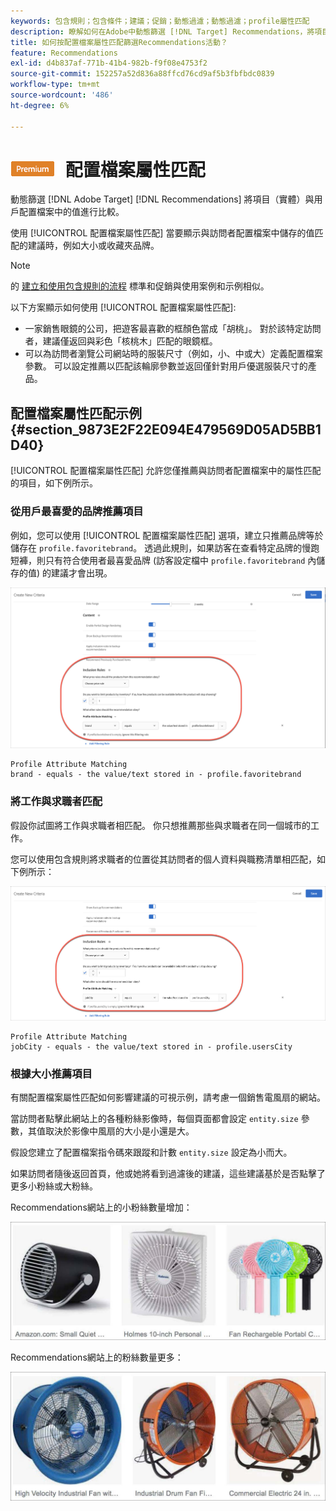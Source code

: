 ```yaml
---
keywords: 包含規則；包含條件；建議；促銷；動態過濾；動態過濾；profile屬性匹配
description: 瞭解如何在Adobe中動態篩選 [!DNL Target] Recommendations，將項目（實體）與用戶配置檔案中的值進行比較。
title: 如何按配置檔案屬性匹配篩選Recommendations活動？
feature: Recommendations
exl-id: d4b837af-771b-41b4-982b-f9f08e4753f2
source-git-commit: 152257a52d836a88ffcd76cd9af5b3fbfbdc0839
workflow-type: tm+mt
source-wordcount: '486'
ht-degree: 6%

---
```


# ![高級](/help/main/assets/premium.png) 配置檔案屬性匹配

動態篩選 [!DNL Adobe Target] [!DNL Recommendations] 將項目（實體）與用戶配置檔案中的值進行比較。

使用 [!UICONTROL 配置檔案屬性匹配] 當要顯示與訪問者配置檔案中儲存的值匹配的建議時，例如大小或收藏夾品牌。

>[!NOTE]
>
>的 [建立和使用包含規則的流程](/help/main/c-recommendations/c-algorithms/use-dynamic-and-static-inclusion-rules.md) 標準和促銷與使用案例和示例相似。

以下方案顯示如何使用 [!UICONTROL 配置檔案屬性匹配]:

* 一家銷售眼鏡的公司，把遊客最喜歡的框顏色當成「胡桃」。 對於該特定訪問者，建議僅返回與彩色「核桃木」匹配的眼鏡框。
* 可以為訪問者瀏覽公司網站時的服裝尺寸（例如，小、中或大）定義配置檔案參數。 可以設定推薦以匹配該輪廓參數並返回僅針對用戶優選服裝尺寸的產品。

## 配置檔案屬性匹配示例 {#section_9873E2F22E094E479569D05AD5BB1D40}

[!UICONTROL 配置檔案屬性匹配] 允許您僅推薦與訪問者配置檔案中的屬性匹配的項目，如下例所示。

### 從用戶最喜愛的品牌推薦項目

例如，您可以使用 [!UICONTROL 配置檔案屬性匹配] 選項，建立只推薦品牌等於儲存在 `profile.favoritebrand`。 透過此規則，如果訪客在查看特定品牌的慢跑短褲，則只有符合使用者最喜愛品牌 (訪客設定檔中 `profile.favoritebrand` 內儲存的值) 的建議才會出現。

![最喜愛的品牌](/help/main/c-recommendations/c-algorithms/assets/favorite-brand.png)

```
Profile Attribute Matching
brand - equals - the value/text stored in - profile.favoritebrand
```

### 將工作與求職者匹配

假設你試圖將工作與求職者相匹配。 你只想推薦那些與求職者在同一個城市的工作。

您可以使用包含規則將求職者的位置從其訪問者的個人資料與職務清單相匹配，如下例所示：

![用戶所在城市](/help/main/c-recommendations/c-algorithms/assets/city.png)

```
Profile Attribute Matching
jobCity - equals - the value/text stored in - profile.usersCity
```

### 根據大小推薦項目

有關配置檔案屬性匹配如何影響建議的可視示例，請考慮一個銷售電風扇的網站。

當訪問者點擊此網站上的各種粉絲影像時，每個頁面都會設定 `entity.size` 參數，其值取決於影像中風扇的大小是小還是大。

假設您建立了配置檔案指令碼來跟蹤和計數 `entity.size` 設定為小而大。

如果訪問者隨後返回首頁，他或她將看到過濾後的建議，這些建議基於是否點擊了更多小粉絲或大粉絲。

Recommendations網站上的小粉絲數量增加：

![小風扇建議](/help/main/c-recommendations/c-algorithms/assets/small-fans.png)

Recommendations網站上的粉絲數量更多：

![大風扇建議](/help/main/c-recommendations/c-algorithms/assets/large-fans.png)
